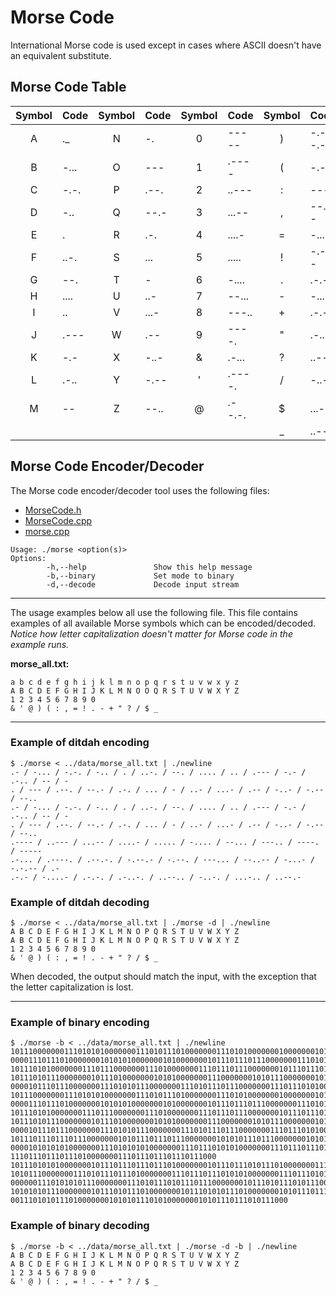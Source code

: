 # Morse Code

International Morse code is used except in cases where ASCII doesn't have an
equivalent substitute.

## Morse Code Table

| Symbol | Code    | Symbol | Code    | Symbol | Code    | Symbol | Code    |
| :----: | :------ | :----: | :------ | :----: | :------ | :----: | :------ |
| A      | ._      | N      | -.      | 0      | -----   | )      | -.--.-  |
| B      | -...    | O      | ---     | 1      | .----   | (      | -.--.   |
| C      | -.-.    | P      | .--.    | 2      | ..---   | :      | ---...  |
| D      | -..     | Q      | --.-    | 3      | ...--   | ,      | --..--  |
| E      | .       | R      | .-.     | 4      | ....-   | =      | -...-   |
| F      | ..-.    | S      | ...     | 5      | .....   | !      | -.-.--  |
| G      | --.     | T      | -       | 6      | -....   | .      | .-.-.-  |
| H      | ....    | U      | ..-     | 7      | --...   | -      | -....-  |
| I      | ..      | V      | ...-    | 8      | ---..   | +      | .-.-.   |
| J      | .---    | W      | .--     | 9      | ----.   | "      | .-..-.  |
| K      | -.-     | X      | -..-    | &      | .-...   | ?      | ..--..  |
| L      | .-..    | Y      | -.--    | '      | .----.  | /      | -..-.   |
| M      | --      | Z      | --..    | @      | .--.-.  | $      | ...-.-  |
|        |         |        |         |        |         | _      | ..--.-  |

## Morse Code Encoder/Decoder

The Morse code encoder/decoder tool uses the following files:
- [MorseCode.h](../src/MorseCode.h)
- [MorseCode.cpp](../src/MorseCode.cpp)
- [morse.cpp](../tools/morse.cpp)

```
Usage: ./morse <option(s)>
Options:
        -h,--help               Show this help message
        -b,--binary             Set mode to binary
        -d,--decode             Decode input stream
```

---

The usage examples below all use the following file. This file contains examples
of all available Morse symbols which can be encoded/decoded. *Notice how letter
capitalization doesn't matter for Morse code in the example runs.*

**morse_all.txt:**
```
a b c d e f g h i j k l m n o p q r s t u v w x y z
A B C D E F G H I J K L M N O O Q R S T U V W X Y Z
1 2 3 4 5 6 7 8 9 0
& ' @ ) ( : , = ! . - + " ? / $ _
```

---

### Example of ditdah encoding

```
$ ./morse < ../data/morse_all.txt | ./newline
.- / -... / -.-. / -.. / . / ..-. / --. / .... / .. / .--- / -.- / .-.. / -- / -
. / --- / .--. / --.- / .-. / ... / - / ..- / ...- / .-- / -..- / -.-- / --..
.- / -... / -.-. / -.. / . / ..-. / --. / .... / .. / .--- / -.- / .-.. / -- / -
. / --- / .--. / --.- / .-. / ... / - / ..- / ...- / .-- / -..- / -.-- / --..
.---- / ..--- / ...-- / ....- / ..... / -.... / --... / ---.. / ----. / -----
.-... / .----. / .--.-. / -.--.- / -.--. / ---... / --..-- / -...- / -.-.-- / .-
.-.- / -....- / .-.-. / .-..-. / ..--.. / -..-. / ...-.. / ..--.-
```

### Example of ditdah decoding

```
$ ./morse < ../data/morse_all.txt | ./morse -d | ./newline
A B C D E F G H I J K L M N O P Q R S T U V W X Y Z
A B C D E F G H I J K L M N O P Q R S T U V W X Y Z
1 2 3 4 5 6 7 8 9 0
& ' @ ) ( : , = ! . - + " ? / $ _
```

When decoded, the output should match the input, with the exception that the letter
capitalization is lost.

---

### Example of binary encoding

```
$ ./morse -b < ../data/morse_all.txt | ./newline
10111000000011101010100000001110101110100000001110101000000010000000101011101000
00001110111010000000101010100000001010000000101110111011100000001110101110000000
10111010100000001110111000000011101000000011101110111000000010111011101000000011
10111010111000000010111010000000101010000000111000000010101110000000101010111000
000010111011100000001110101011100000001110101110111000000011101110101000
10111000000011101010100000001110101110100000001110101000000010000000101011101000
00001110111010000000101010100000001010000000101110111011100000001110101110000000
10111010100000001110111000000011101000000011101110111000000010111011101000000011
10111010111000000010111010000000101010000000111000000010101110000000101010111000
000010111011100000001110101011100000001110101110111000000011101110101000
10111011101110111000000010101110111011100000001010101110111000000010101010111000
00001010101010000000111010101010000000111011101010100000001110111011101010000000
1110111011101110100000001110111011101110111000
10111010101000000010111011101110111010000000101110111010111010000000111010111011
10101110000000111010111011101000000011101110111010101000000011101110101011101110
00000011101010101110000000111010111010111011100000001011101011101011100000001110
10101010111000000010111010111010000000101110101011101000000010101110111010100000
00111010101110100000001010101110101000000010101110111010111000
```

### Example of binary decoding
```
$ ./morse -b < ../data/morse_all.txt | ./morse -d -b | ./newline
A B C D E F G H I J K L M N O P Q R S T U V W X Y Z
A B C D E F G H I J K L M N O P Q R S T U V W X Y Z
1 2 3 4 5 6 7 8 9 0
& ' @ ) ( : , = ! . - + " ? / $ _
```

